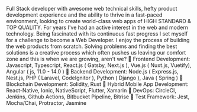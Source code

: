 Full Stack developer with awesome web technical skills, hefty product development experience and the ability to thrive in a fast-paced environment, looking to create world-class web apps of HIGH STANDARD & TOP QUALITY. For years I've had an active interest in the web and modern technology. Being fascinated with its continuous fast progress I set myself for a challenge to become a Web Developer. I enjoy the process of building the web products from scratch. Solving problems and finding the best solutions is a creative process which often pushes us leaving our comfort zone and this is when we are growing, aren't we?
🥇 Frontend Development: Javascript, Typescript, React.js ( Gatsby, Next.js ), Vue.js ( Nuxt.js, Vuetify), Angular ( js, 11.0 - 14.0 )
🥇 Backend Development: Node.js ( Express.js, Nest.js, PHP ( Laravel, CodeIgnitor ), Python ( Django ), Java ( Spring )
🥇 Blockchain Development: Solidity, Rust
🥇 Hybrid Mobile App Development: React-Native, Ionic, NativeScript, Flutter, Xamarin
🥈 DevOps: CircleCI, Jenkins, Github Actions, Bitbucket Pipeline, Bitrise
🥉 Test Framework: Jest, Mocha/Chai, Protractor, Jasmine
